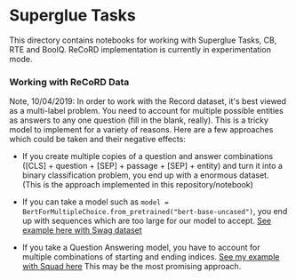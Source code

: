 # Superglue Tasks

This directory contains notebooks for working with Superglue Tasks, CB, RTE and BoolQ. ReCoRD implementation is currently in experimentation mode. 



### Working with ReCoRD Data

Note, 10/04/2019: In order to work with the Record dataset, it's best viewed as a multi-label problem. You need to account for multiple possible entities as answers to any one question (fill in the blank, really). This is a tricky model to implement for a variety of reasons. Here are a few approaches which could be taken and their negative effects:

- If you create multiple copies of a question and answer combinations ([CLS] + question + [SEP] + passage + [SEP] + entity) and turn it into a binary classification problem, you end up with a enormous dataset. (This is the approach implemented in this repository/notebook)

- If you can take a model such as ```model = BertForMultipleChoice.from_pretrained("bert-base-uncased")```, you end up with sequences which are too large for our model to accept. [See example here with Swag dataset](https://github.com/huggingface/transformers/blob/f2a3eb987e1fc2c85320fc3849c67811f5736b50/examples/single_model_scripts/run_swag.py)

- If you take a Question Answering model, you have to account for multiple combinations of starting and ending indices. [See my example with Squad here](https://github.com/devkosal/fastai_roberta/blob/other_tasks/fastai_roberta_squad/BERT%20with%20Fastai%20-%20SQuAD.ipynb) This may be the most promising approach. 
